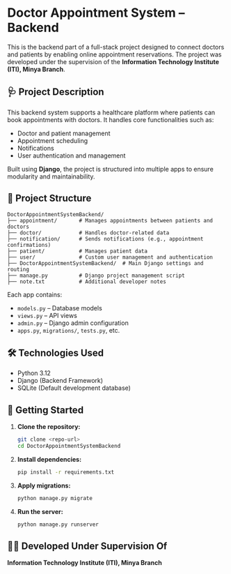 # Doctor Appointment System – Backend

This is the backend part of a full-stack project designed to connect doctors and patients by enabling online appointment reservations. The project was developed under the supervision of the **Information Technology Institute (ITI), Minya Branch**.

## 🩺 Project Description

This backend system supports a healthcare platform where patients can book appointments with doctors. It handles core functionalities such as:

- Doctor and patient management
- Appointment scheduling
- Notifications
- User authentication and management

Built using **Django**, the project is structured into multiple apps to ensure modularity and maintainability.

## 📁 Project Structure

```
DoctorAppointmentSystemBackend/
├── appointment/       # Manages appointments between patients and doctors
├── doctor/            # Handles doctor-related data
├── notification/      # Sends notifications (e.g., appointment confirmations)
├── patient/           # Manages patient data
├── user/              # Custom user management and authentication
├── DoctorAppointmentSystemBackend/  # Main Django settings and routing
├── manage.py          # Django project management script
├── note.txt           # Additional developer notes
```

Each app contains:

- `models.py` – Database models
- `views.py` – API views
- `admin.py` – Django admin configuration
- `apps.py`, `migrations/`, `tests.py`, etc.

## 🛠️ Technologies Used

- Python 3.12
- Django (Backend Framework)
- SQLite (Default development database)

## 🚀 Getting Started

1. **Clone the repository:**
   ```bash
   git clone <repo-url>
   cd DoctorAppointmentSystemBackend
   ```

2. **Install dependencies:**
   ```bash
   pip install -r requirements.txt
   ```

3. **Apply migrations:**
   ```bash
   python manage.py migrate
   ```

4. **Run the server:**
   ```bash
   python manage.py runserver
   ```

## 👨‍💻 Developed Under Supervision Of

**Information Technology Institute (ITI), Minya Branch**
